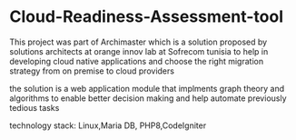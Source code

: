 # Cloud-Readiness-Assessment-tool

This project was part of Archimaster which is a solution proposed by solutions architects at orange innov lab at Sofrecom tunisia to help in developing cloud native applications and choose the right migration strategy from on premise to cloud providers

the solution is a web application module that implments graph theory and algorithms to enable better decision making and help automate previously tedious tasks


technology stack: Linux,Maria DB, PHP8,CodeIgniter




